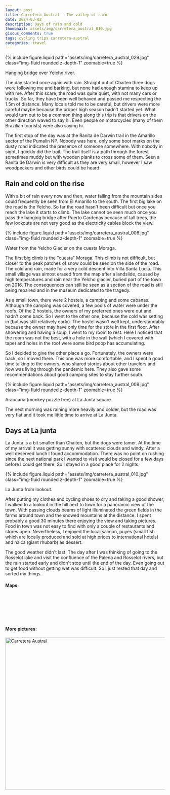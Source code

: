 ```yaml
---
layout: post
title: Carretera Austral - The valley of rain
date: 2024-03-02
description: Days of rain and cold
thumbnail: assets/img/carretera_austral_010.jpg
giscus_comments: true
tags: cycling trips carretera-austral
categories: travel
---
```


{% include figure.liquid path="assets/img/carretera_austral_029.jpg" class="img-fluid rounded z-depth-1" zoomable=true %}

<div class="caption">
    Hanging bridge over Yelcho river.
</div>

The day started once again with rain. Straight out of Chaiten three dogs
were following me and barking, but none had enough stamina to keep up with me.
After this scare, the road was quite quiet, with not many cars or trucks. So
far, they have been well behaved and passed me respecting the 1.5m of distance.
Many locals told me to be careful, but drivers were more careful maybe because
the proper high season hadn't started yet. What would turn out to be a
common thing along this trip is that drivers on the other direction waved to
say hi. Even people on motorcycles (many of them Brazilian tourists) were also
saying hi.

The first stop of the day was at the Ranita de Darwin trail in the Amarillo
sector of the Pumalin NP. Nobody was here, only some boot marks on the dusty
road indicated the presence of someone somewhere. With nobody in sight, I
quickly did the trail. The trail itself is a path through the forest sometimes
muddy but with wooden planks to cross some of them. Seen
a Ranita de Darwin is very difficult as they are very small, however I saw
woodpeckers and other birds could be heard.

## Rain and cold on the rise

With a bit of rain every now and then, water falling from the mountain sides
could frequently be seen from El Amarillo to the south. The first big lake on
the road is the Yelcho. So far the road hasn't been difficult but once you reach
the lake it starts to climb. The lake cannot be seen much once you pass the
hanging bridge after Puerto Cardenas because of tall trees, the few lookouts
are not very good as the electricity cables block the view.

{% include figure.liquid path="assets/img/carretera_austral_008.jpg" class="img-fluid rounded z-depth-1" zoomable=true %}

<div class="caption">
    Water from the Yelcho Glacier on the cuesta Moraga.
</div>

The first big climb is the "cuesta" Moraga. This climb is not difficult, but
closer to the peak patches of snow could be seen on the side of the road. The
cold and rain, made for a very cold descent into Villa Santa Lucia. This small
village was almost erased from the map after a landslide, caused by high
temperatures and rain near the Yelcho glacier, buried part of the town on 2016.
The consequences can still be seen as a section of the road is still being
repaired and in the museum dedicated to the tragedy.

As a small town, there were 2 hostels, a camping and some cabanas.
Although the camping was covered, a few pools of water were under the roofs.
Of the 2 hostels, the owners of my preferred ones were out and hadn't come back.
So I went to the other one, because the cold was setting in (but was still
relatively early). The hostel wasn't well kept, understandably because the owner
may have only time for the store in the first floor. After showering and having
a soup, I went to my room to rest. Here I noticed that the room was not the
best, with a hole in the wall (which I covered with tape) and holes in the roof
were some bird poop has accumulating.

So I decided to give the other place a go. Fortunately, the owners were back, so
I moved there. This one was more comfortable, and I spent a good time talking to
the owners, who shared stories about other travelers and how was living through
the pandemic here. They also gave some recommendations about good camping sites
to stay further south.

{% include figure.liquid path="assets/img/carretera_austral_009.jpg" class="img-fluid rounded z-depth-1" zoomable=true %}

<div class="caption">
    Araucaria (monkey puzzle tree) at La Junta square.
</div>

The next morning was raining more heavily and colder, but the road was very flat
and it took me little time to arrive at La Junta.

## Days at La junta

La Junta is a bit smaller than Chaiten, but the dogs were tamer. At the time
of my arrival it was getting sunny with scattered clouds and windy. After a well
deserved lunch I found accommodation. There was no point on rushing since the
next national park I wanted to visit would be closed for a few days before I
could get there. So I stayed in a good place for 2 nights.

{% include figure.liquid path="assets/img/carretera_austral_010.jpg" class="img-fluid rounded z-depth-1" zoomable=true %}

<div class="caption">
    La Junta from lookout.
</div>

After putting my clothes and cycling shoes to dry and taking a good shower, I
walked to a lookout in the hill next to town for a panoramic view of the town.
With passing clouds beams of light illuminated the green fields in the farms
around town and the snowed mountains at the distance. I spent probably a good
30 minutes there enjoying the view and taking pictures.
Food in town was not easy to find with only a couple of restaurants and stores
open. Nevertheless, I enjoyed the local salmon, puyes (small fish which are
locally produced and sold at high prices to international hotels) and nalca
(giant rhubarb) as dessert.

The good weather didn't last. The day after I was thinking of going to the
Rosselot lake and visit the confluence of the Palena and Rosselot rivers,
but the rain started early and didn't stop until the end of the day. Even
going out to get food without getting wet was difficult. So I just rested
that day and sorted my things.

#### Maps:

<div class="strava-embed-placeholder" data-embed-type="activity" data-embed-id="9996753792" data-style="standard"></div><script src="https://strava-embeds.com/embed.js"></script>

<br/><br/>

<div class="strava-embed-placeholder" data-embed-type="activity" data-embed-id="10002580630" data-style="standard"></div><script src="https://strava-embeds.com/embed.js"></script>

<br/><br/>

#### More pictures:

<a data-flickr-embed="true" data-header="true" href="https://www.flickr.com/photos/faoch/albums/72177720313509568" title="Carretera Austral"><img src="https://live.staticflickr.com/65535/53409424323_e204897c05_z.jpg" width="640" height="480" alt="Carretera Austral"/></a><script async src="//embedr.flickr.com/assets/client-code.js" charset="utf-8"></script>
